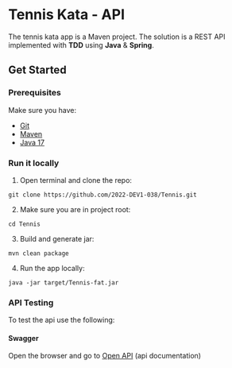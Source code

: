 # Tennis Kata - API
The tennis kata app is a Maven project. The solution is a REST API implemented with **TDD** using **Java** & **Spring**.

## Get Started

### Prerequisites
Make sure you have:
- [Git](https://git-scm.com/)
- [Maven](https://maven.apache.org/)
- [Java 17](https://www.oracle.com/java/technologies/javase/jdk17-archive-downloads.html)

### Run it locally
1. Open terminal and clone the repo:
```shell
git clone https://github.com/2022-DEV1-038/Tennis.git
```
2. Make sure you are in project root:
```shell
cd Tennis
```
3. Build and generate jar:
```shell
mvn clean package
```
4. Run the app locally:
```shell
java -jar target/Tennis-fat.jar
```

### API Testing
To test the api use the following:
#### Swagger
Open the browser and go to [Open API](http://localhost:8080/swagger-ui.html) (api documentation)